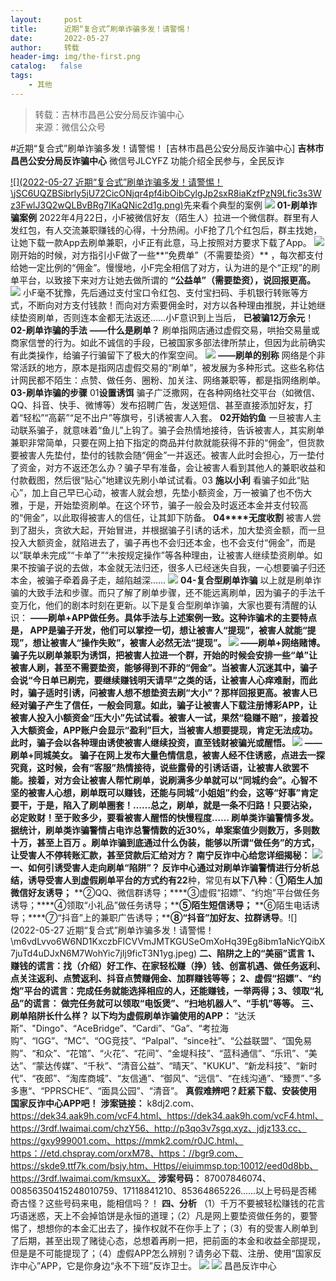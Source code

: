 ```yaml
---
layout:     post
title:      近期“复合式”刷单诈骗多发！请警惕！
date:       2022-05-27
author:     转载
header-img: img/the-first.png
catalog:   false
tags:
    - 其他
---
```


<blockquote><p>转载：吉林市昌邑公安分局反诈骗中心<br>
来源：微信公众号</p></blockquote>

#近期“复合式”刷单诈骗多发！请警惕！
[吉林市昌邑公安分局反诈骗中心]
**吉林市昌邑公安分局反诈骗中心**
微信号JLCYFZ
功能介绍全民参与，全民反诈

[![](2022-05-27
近期“复合式”刷单诈骗多发！请警惕！\\jSC6UQZBSibrly5jU72CicONjqr4pf4ibOibCylgJp2sxR8iaKzfPzN9Lfic3s3Wz3FwlJ3Q2wQLBvBRg7IKaQNic2d1g.png)](http://mp.weixin.qq.com/s?__biz=Mzg5OTU0NzY5OQ==&mid=2247502278&idx=1&sn=30c98d0fdb20490211c4dc10821b459b&chksm=c0531e9af724978c8d1b8400c2e176bc5e36cd7ba24e5c449105bae0cc7b655f77ff8e72ddde&scene=21#wechat_redirect)先来看个典型的案例
![]({{site.baseurl}}/postimg/v8lx8Y7QxRlH1YGh0PFenMcWW8F5uibZWumOJI91lXibPplPaxOcwkSmOFVJzHU52TelbxcDicyAEBGiaaJBP72UxA.jpeg)
**01-刷单诈骗案例**
2022年4月22日，小F被微信好友（陌生人）拉进一个微信群。群里有人发红包，有人交流兼职赚钱的心得，十分热闹。小F抢了几个红包后，群主找她，让她下载一款App去刷单兼职，小F正有此意，马上按照对方要求下载了App。
![]({{site.baseurl}}/postimg/v8lx8Y7QxRlH1YGh0PFenMcWW8F5uibZWeoAWGEP7gw9LBAYibj3wibduWDAyib45oQSkd3fd5GyOlcTPX2cfcic1pg.jpeg)
刚开始的时候，对方指引小F做了一些**“免费单”（不需要垫资）**
，每次都支付给她一定比例的“佣金”。慢慢地，小F完全相信了对方，认为进的是个“正规”的刷单平台，以致接下来对方让她去做所谓的
**“公益单”（需要垫资），说回报更高。**
![]({{site.baseurl}}/postimg/v8lx8Y7QxRlH1YGh0PFenMcWW8F5uibZW1yaVtoQNoeEgDRBCD1yn8DdIichyDZPHWWOAytXAQ7bcQq8JKCGKIqQ.jpeg)
小F毫不犹豫，先后通过支付宝口令红包、支付宝扫码、手机银行转账等方式，不断向对方支付钱款！而向对方索要佣金时，对方以各种理由推脱，并让她继续垫资刷单，否则连本金都无法返还……小F意识到上当后，
**已被骗12万余元**！
**02-刷单诈骗的手法**
**——什么是刷单？**
刷单指网店通过虚假交易，哄抬交易量或商家信誉的行为。如此不诚信的手段，已被国家多部法律所禁止，但因为此前确实有此类操作，给骗子行骗留下了极大的作案空间。
![]({{site.baseurl}}/postimg/v8lx8Y7QxRlH1YGh0PFenMcWW8F5uibZW1yaVtoQNoeEgDRBCD1yn8DdIichyDZPHWWOAytXAQ7bcQq8JKCGKIqQ.jpeg)
**——刷单的别称**
网络是个非常活跃的地方，原本是指网店虚假交易的“刷单”，被发展为多种形式。这些名称估计网民都不陌生：点赞、做任务、圈粉、加关注、网络兼职等，都是指网络刷单。
**03-刷单诈骗的步骤**
01**设置诱饵**
骗子广泛撒网，在各种网络社交平台（如微信、QQ、抖音、快手、微博等）发布招聘广告，发送短信、甚至直接添加好友，打着“轻松”“高薪”“足不出户”等旗号，引诱被害人入套。
**02******开始钓鱼****
一旦被害人主动联系骗子，就意味着“鱼儿”上钩了。骗子会热情地接待，告诉被害人，其实刷单兼职非常简单，只要在网上拍下指定的商品并付款就能获得不菲的“佣金”，但货款要被害人先垫付，垫付的钱款会随“佣金”一并返还。被害人此时会担心，万一垫付了资金，对方不返还怎么办？骗子早有准备，会让被害人看到其他人的兼职收益和付款截图，然后很“贴心”地建议先刷小单试试看。03
**施以小利**
看骗子如此“贴心”，加上自己早已心动，被害人就会想，先垫小额资金，万一被骗了也不伤大雅，于是，开始垫资刷单。在这个环节，骗子一般会及时返还本金并支付较高的“佣金”，以此取得被害人的信任，让其卸下防备。
**04****无度收割**
被害人尝到了甜头，贪欲大起，开始冒进，并根据骗子引诱的话术，加大垫资金额，而一旦投入大额资金，就陷进去了，骗子再也不会归还本金，也不会支付“佣金”，而是以“联单未完成”“卡单了”“未按规定操作”等各种理由，让被害人继续垫资刷单。如果不按骗子说的去做，本金就无法归还，很多人已经迷失自我，一心想要骗子归还本金，被骗子牵着鼻子走，越陷越深……
![]({{site.baseurl}}/postimg/7f48KExj8S5PjWUVskXRpbwQg8bNJb6fmm8YPOZzqfAtVj4rtHy4YstBRt7tqGVop69MwYrhP5vibmfNmqSALCA.png)
**04-复合型刷单诈骗**
以上就是刷单诈骗的大致手法和步骤。而只了解了刷单步骤，还不能远离刷单，因为骗子的手法千变万化，他们的剧本时刻在更新。以下是复合型刷单诈骗，大家也要有清醒的认识：
**——刷单+APP做任务。**具体手法与上述案例一致。这种诈骗术的主要特点是，
APP是骗子开发，他们可以掌控一切，想让被害人“提现”，被害人就能“提现”，想让被害人“操作失败”，被害人必然无法“提现”。
![]({{site.baseurl}}/postimg/v8lx8Y7QxRlH1YGh0PFenMcWW8F5uibZWdMCaRiaYPJ0kBfGuobqichrHGv2Zn1NPuWuDKP6rfrgriaOtaE2XmEGpQ.jpeg)
**——刷单+网络赌博。**
骗子先以刷单兼职为诱饵，把被害人拉进一个群，开始的时候会安排一些“单”让被害人刷，甚至不需要垫资，能够得到不菲的“佣金”。当被害人沉迷其中，骗子会说“今日单已刷完，要继续赚钱明天请早”之类的话，让被害人心痒难耐，而此时，骗子适时引诱，问被害人想不想垫资去刷“大小”？那样回报更高。被害人已经对骗子产生了信任，一般会同意。如此，骗子让被害人下载注册博彩APP，让被害人投入小额资金“压大小”先试试看。被害人一试，果然“稳赚不赔”，接着投入大额资金，APP账户会显示“盈利”巨大，当被害人想要提现，肯定无法成功。此时，骗子会以各种理由诱使被害人继续投资，直至钱财被骗光或醒悟。
![]({{site.baseurl}}/postimg/v8lx8Y7QxRlH1YGh0PFenMcWW8F5uibZWXmQWHW7B0sFoNciaxeGMsmxluia8OsLkjUVCIVbFIvWtD7oFh4HvH9BQ.jpeg)
**——刷单+同城美女。**
骗子在网上发布大量色情信息，被害人经不住诱惑，点进去一探究竟，这时候，会有“客服”热情接待，说些露骨的引诱话语，让被害人欲罢不能。接着，对方会让被害人帮忙刷单，说刷满多少单就可以“同城约会”。心智不坚的被害人心想，刷单既可以赚钱，还能与同城“小姐姐”约会，这等“好事”肯定要干，于是，陷入了刷单圈套！……总之，刷单，就是一条不归路！只要沾染，必定败财！至于败多少，要看被害人醒悟的快慢程度……
**刷单类诈骗警情多发**。据统计，刷单类诈骗警情占电诈总警情数的近30%，**单案案值少则数万**，**多则数十万，甚至上百万**
。刷单诈骗到底通过什么伪装，能够以所谓**“做任务”**的方式，让受害人不停转账汇款，甚至贷款后汇给对方？
南宁反诈中心给您详细揭秘：
![]({{site.baseurl}}/postimg/D5GXibicOvjMibicDqe1fveeQul5QP2xMQEx5Ad5CcMoq9RwM79ySg08zV4hZXTgBdzS9PTibxGXMJibsiaxAqK7ptBaA.png)
**一、如何引诱受害人走向刷单“陷阱”？**
反诈中心通过对刷单诈骗警情进行分析总结，诱导受害人到虚假刷单平台的方式约有**22**种，常见有**以下八种**：**①陌生人加微信好友诱导；**
**②QQ、微信群诱导；****③虚假“招嫖”、“约炮”平台做任务诱导；****④领取“小礼品”做任务诱导；****⑤陌生短信诱导；**
**⑥陌生电话诱导；****⑦“抖音”上的兼职广告诱导；****⑧“抖音”加好友、拉群诱导**。![](2022-05-27
近期“复合式”刷单诈骗多发！请警惕！\\m6vdLvvo6W6ND1KxczbFICVVmJMTKGUSeOmXoHq39Eg8ibm1aNicYQibX7juTd4uDJxN6M7WohYic7jIj9ficT3N1yg.jpeg)
**二、陷阱之上的“美丽”谎言**
**1、赚钱的谎言：**找（介绍）好工作、在家轻松赚（挣）钱、创富机遇、做任务返利、点关注返利、点赞返利、抖音点赞赚佣金、加群赚钱等等；**
**2、虚假“招嫖”、“约炮”平台的谎言**：**完成任务就能选择相应的人，还能赚钱，一举两得；**3、领取“礼品”的谎言：**
做完任务就可以领取“电饭煲”、“扫地机器人”、“手机”等等。
**三、刷单陷阱长什么样？**
**以下均为虚假刷单诈骗使用的APP****：**
“达沃斯”、"Dingo"、“AceBridge”、“Cardi”、“Ga”、“考拉海购”、“IGG”、“MC”、“OG竞技”、“Palpal”、“since社”、“公益联盟”、“国免易购”、“和众”、“花馆”、“火花”、“花间”、“金堤科技”、“蓝科通信”、“乐讯”、“美达”、“蒙达传媒”、“千秋”、“清音公益”、“晴天”、"KUKU"、“新龙科技”、“新时代”、“夜郎”、“淘库商城”、“友信通”、“御风”、“远信”、“在线沟通”、“臻贾”、”多多惠“、“PPRSCHE”、“面具公园”、“清音”。
**真假难辨吧？赶紧下载、安装使用国家反诈中心APP吧！**
**涉案链接：**
k8dj2.com、https://dek34.aak9h.com/vcF4.html、https://dek34.aak9h.com/vcF4.html、https://3rdf.lwaimai.com/chzY56、http://p3qo3v7sgq.xyz、jdjz133.cc、https://gxy999001.com、https://mmk2.com/r0JC.html、https：//etd.chspray.com/orxM78、https：//bgr9.com、https://skde9.ttf7k.com/bsjy.htm、Https//eiuimmsp.top:10012/eed0d8bb、https://3rdf.lwaimai.com/kmsuxX。
**涉案号码：**
87007846074、00856350415248010759、17118841210、85364865226......以上号码是否稀奇古怪？这些号码来电，能相信吗？！
**四、分析**
（1）千万不要被轻松赚钱的花言巧语迷惑，天上不会掉馅饼是永恒的道理；（2）凡是网上要垫资做任务的，要警惕了，想想你的本金汇出去了，操作权就不在你手上了；（3）有的受害人刷单到了后期，甚至出现了赌徒心态，总想着再刷一把，把前面的本金和收益全部提现，但是是不可能提现了；（4）虚假APP怎么辨别？请务必下载、注册、使用“国家反诈中心”APP，它是你身边“永不下班”反诈卫士。
![]({{site.baseurl}}/postimg/jSC6UQZBSibpInAniayrBicJIk8AlWTnsSzZDkyYWB9C4ejaHsl0HjRCJafBhNZCCC644tLLCtUhhNqKvqCljx1PA.jpeg)
![]({{site.baseurl}}/postimg/7f48KExj8S5r2SoPGyAOBicw10ceBIVvVyAZKyXZwOMhprgf3NnMPSWTyzkYmZdk4yWdHpCzz9cCQXib3ubBvAOA.jpeg)
昌邑反诈中心
